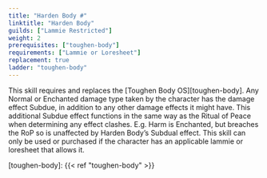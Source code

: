 ```yaml
---
title: "Harden Body #"
linktitle: "Harden Body"
guilds: ["Lammie Restricted"]
weight: 2
prerequisites: ["toughen-body"]
requirements: ["Lammie or Loresheet"]
replacement: true
ladder: "toughen-body"
---
```

This skill requires and replaces the [Toughen Body OS][toughen-body]. Any Normal or Enchanted damage type taken by the character has the damage effect Subdue, in addition to any other damage effects it might have. This additional Subdue effect functions in the same way as the Ritual of Peace when determining any effect clashes. E.g. Harm is Enchanted, but breaches the RoP so is unaffected by Harden Body’s Subdual effect. This skill can only be used or purchased if the character has an applicable lammie or loresheet that allows it.

[toughen-body]: {{< ref "toughen-body" >}}